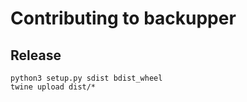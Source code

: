 # Contributing to backupper

## Release

```
python3 setup.py sdist bdist_wheel
twine upload dist/*
```
